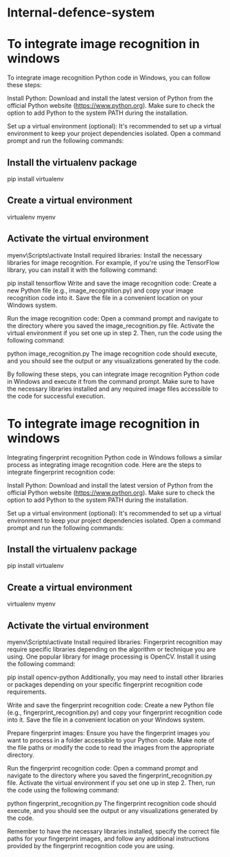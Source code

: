 # Internal-defence-system

# To integrate image recognition in windows

To integrate image recognition Python code in Windows, you can follow these steps:

Install Python: Download and install the latest version of Python from the official Python website (https://www.python.org). Make sure to check the option to add Python to the system PATH during the installation.

Set up a virtual environment (optional): It's recommended to set up a virtual environment to keep your project dependencies isolated. Open a command prompt and run the following commands:



## Install the virtualenv package
pip install virtualenv

## Create a virtual environment
virtualenv myenv

## Activate the virtual environment
myenv\Scripts\activate
Install required libraries: Install the necessary libraries for image recognition. For example, if you're using the TensorFlow library, you can install it with the following command:


pip install tensorflow
Write and save the image recognition code: Create a new Python file (e.g., image_recognition.py) and copy your image recognition code into it. Save the file in a convenient location on your Windows system.

Run the image recognition code: Open a command prompt and navigate to the directory where you saved the image_recognition.py file. Activate the virtual environment if you set one up in step 2. Then, run the code using the following command:


python image_recognition.py
The image recognition code should execute, and you should see the output or any visualizations generated by the code.

By following these steps, you can integrate image recognition Python code in Windows and execute it from the command prompt. Make sure to have the necessary libraries installed and any required image files accessible to the code for successful execution.


# To integrate image recognition in windows

Integrating fingerprint recognition Python code in Windows follows a similar process as integrating image recognition code. Here are the steps to integrate fingerprint recognition code:

Install Python: Download and install the latest version of Python from the official Python website (https://www.python.org). Make sure to check the option to add Python to the system PATH during the installation.

Set up a virtual environment (optional): It's recommended to set up a virtual environment to keep your project dependencies isolated. Open a command prompt and run the following commands:


## Install the virtualenv package
pip install virtualenv

## Create a virtual environment
virtualenv myenv

## Activate the virtual environment
myenv\Scripts\activate
Install required libraries: Fingerprint recognition may require specific libraries depending on the algorithm or technique you are using. One popular library for image processing is OpenCV. Install it using the following command:


pip install opencv-python
Additionally, you may need to install other libraries or packages depending on your specific fingerprint recognition code requirements.

Write and save the fingerprint recognition code: Create a new Python file (e.g., fingerprint_recognition.py) and copy your fingerprint recognition code into it. Save the file in a convenient location on your Windows system.

Prepare fingerprint images: Ensure you have the fingerprint images you want to process in a folder accessible to your Python code. Make note of the file paths or modify the code to read the images from the appropriate directory.

Run the fingerprint recognition code: Open a command prompt and navigate to the directory where you saved the fingerprint_recognition.py file. Activate the virtual environment if you set one up in step 2. Then, run the code using the following command:

python fingerprint_recognition.py
The fingerprint recognition code should execute, and you should see the output or any visualizations generated by the code.

Remember to have the necessary libraries installed, specify the correct file paths for your fingerprint images, and follow any additional instructions provided by the fingerprint recognition code you are using.
